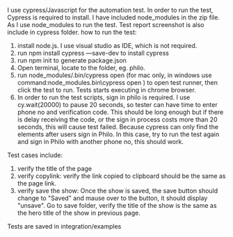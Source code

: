 I use cypress/Javascript for the automation test. In order to run the test, Cypress is required to install. 
I have included node_modules in the zip file. As I use node_modules to run the test. Test report screenshot is also include in cypress folder.
how to run the test:
1. install node.js. I use visual studio as IDE, which is not required. 
2. run npm install cypress —save-dev to install cypress
3. run npm init to generate package.json
4. Open terminal, locate to the folder, eg. philo. 
5. run node_modules/.bin/cypress open (for mac only, in windows use command:node_modules\.bin\cypress open ) to open test runner, then click the test to run. Tests starts executing in chrome browser.
6. In order to run the test scripts, sign in philo is required. I use cy.wait(20000) to pause 20 seconds, so tester can have time to enter phone no and verification code. This should be long enough but if there is delay receiving the code, or the sign in process costs more than 20 seconds, this will cause test failed. Because cypress can only find the elements after users sign in Philo. In this case, try to run the test again and sign in Philo with another phone no, this should work. 

Test cases include:
1. verify the title of the page
2. verify copylink: verify the link copied to clipboard should be the same as the page link.
3. verify save the show: Once the show is saved, the save button should change to "Saved" and mause over to the button, it should display "unsave".
Go to save folder, verify the title of the show is the same as the hero title of the show in previous page. 

Tests are saved in integration/examples

